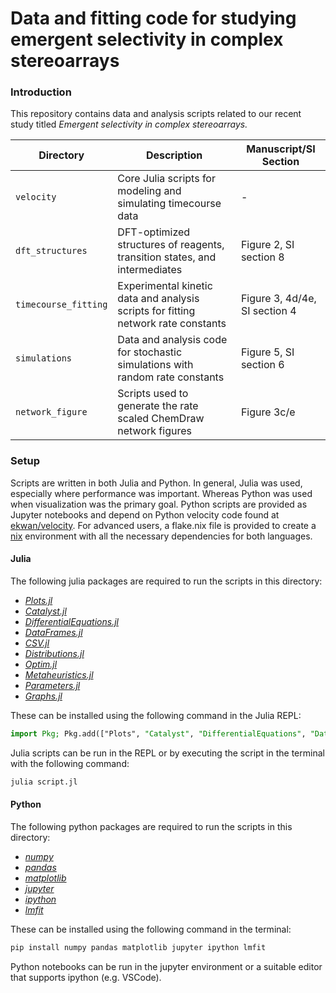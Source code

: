 # Data and fitting code for studying emergent selectivity in complex stereoarrays

### Introduction

This repository contains data and analysis scripts related to our recent study titled *Emergent selectivity in complex stereoarrays.* 

| Directory | Description | Manuscript/SI Section |
| --- | --- | --- |
| `velocity` | Core Julia scripts for modeling and simulating timecourse data | - |
| `dft_structures` | DFT-optimized structures of reagents, transition states, and intermediates | Figure 2, SI section 8 |
| `timecourse_fitting` | Experimental kinetic data and analysis scripts for fitting network rate constants | Figure 3, 4d/4e, SI section 4 |
| `simulations` | Data and analysis code for stochastic simulations with random rate constants | Figure 5, SI section 6 |
| `network_figure` | Scripts used to generate the rate scaled ChemDraw network figures | Figure 3c/e |

### Setup

Scripts are written in both Julia and Python. In general, Julia was used, especially where performance was important. Whereas Python was used when visualization was the primary goal. Python scripts are provided as Jupyter notebooks and depend on Python velocity code found at [ekwan/velocity](https://github.com/ekwan/velocity). For advanced users, a flake.nix file is provided to create a [nix](https://nixos.org/) environment with all the necessary dependencies for both languages.

#### Julia
The following julia packages are required to run the scripts in this directory:
* *[Plots.jl](https://github.com/JuliaPlots/Plots.jl)* 
* *[Catalyst.jl](https://github.com/SciML/Catalyst.jl)*
* *[DifferentialEquations.jl](https://github.com/SciML/DifferentialEquations.jl)*
* *[DataFrames.jl](https://github.com/JuliaData/DataFrames.jl)*
* *[CSV.jl](https://github.com/JuliaData/CSV.jl)*
* *[Distributions.jl](https://github.com/JuliaStats/Distributions.jl)*
* *[Optim.jl](https://github.com/JuliaNLSolvers/Optim.jl)*
* *[Metaheuristics.jl](https://github.com/jmejia8/Metaheuristics.jl)*
* *[Parameters.jl](https://github.com/mauro3/Parameters.jl)*
* *[Graphs.jl](https://github.com/JuliaGraphs/Graphs.jl)*

These can be installed using the following command in the Julia REPL:
```julia
import Pkg; Pkg.add(["Plots", "Catalyst", "DifferentialEquations", "DataFrames", "CSV", "Distributions", "Optim", "Metaheuristics", "Parameters", "Graphs"])
```

Julia scripts can be run in the REPL or by executing the script in the terminal with the following command:
```bash
julia script.jl
```

#### Python
The following python packages are required to run the scripts in this directory:
* *[numpy](https://numpy.org/)*
* *[pandas](https://pandas.pydata.org/)*
* *[matplotlib](https://matplotlib.org/)*
* *[jupyter](https://jupyter.org/)*
* *[ipython](https://ipython.org/)*
* *[lmfit](https://lmfit.github.io/lmfit-py/)*

These can be installed using the following command in the terminal:
```bash
pip install numpy pandas matplotlib jupyter ipython lmfit
```

Python notebooks can be run in the jupyter environment or a suitable editor that supports ipython (e.g. VSCode).